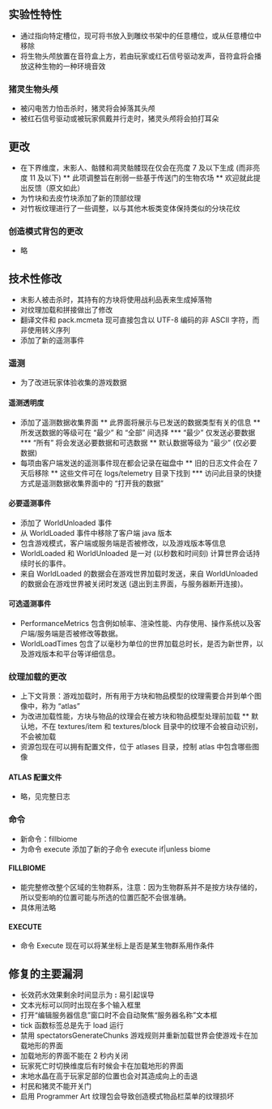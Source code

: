## 实验性特性
* 通过指向特定槽位，现可将书放入到雕纹书架中的任意槽位，或从任意槽位中移除
* 将生物头颅放置在音符盒上方，若由玩家或红石信号驱动发声，音符盒将会播放这种生物的一种环境音效
### 猪灵生物头颅
* 被闪电苦力怕击杀时，猪灵将会掉落其头颅
* 被红石信号驱动或被玩家佩戴并行走时，猪灵头颅将会拍打耳朵
## 更改
* 在下界维度，末影人、骷髅和凋灵骷髅现在仅会在亮度 7 及以下生成 (而非亮度 11 及以下)
** 此项调整旨在削弱一些基于传送门的生物农场
** 欢迎就此提出反馈（原文如此）
* 为竹块和去皮竹块添加了新的顶部纹理
* 对竹板纹理进行了一些调整，以与其他木板类变体保持类似的分块花纹
### 创造模式背包的更改
* 略
## 技术性修改
* 末影人被击杀时，其持有的方块将使用战利品表来生成掉落物
* 对纹理加载和拼接做出了修改
* 翻译文件和 pack.mcmeta 现可直接包含以 UTF-8 编码的非 ASCII 字符，而非使用转义序列
* 添加了新的遥测事件
### 遥测
* 为了改进玩家体验收集的游戏数据
#### 遥测透明度
* 添加了遥测数据收集界面
** 此界面将展示与已发送的数据类型有关的信息
** 所发送数据的等级可在 “最少” 和 “全部” 间选择
*** “最少” 仅发送必要数据
*** “所有” 将会发送必要数据和可选数据
** 默认数据等级为 “最少” (仅必要数据)
* 每项由客户端发送的遥测事件现在都会记录在磁盘中
** 旧的日志文件会在 7 天后移除
** 这些文件可在 logs/telemetry 目录下找到
*** 访问此目录的快捷方式是遥测数据收集界面中的 “打开我的数据”
#### 必要遥测事件
* 添加了 WorldUnloaded 事件
* 从 WorldLoaded 事件中移除了客户端 java 版本
* 包含游戏模式，客户端或服务端是否被修改，以及游戏版本等信息
* WorldLoaded 和 WorldUnloaded 是一对 (以秒数和时间刻) 计算世界会话持续时长的事件。
* 来自 WorldLoaded 的数据会在游戏世界加载时发送，来自 WorldUnloaded 的数据会在游戏世界被关闭时发送 (退出到主界面，与服务器断开连接)。
#### 可选遥测事件
* PerformanceMetrics 包含例如帧率、渲染性能、内存使用、操作系统以及客户端/服务端是否被修改等数据。
* WorldLoadTimes 包含了以毫秒为单位的世界加载总时长，是否为新世界，以及游戏版本和平台等详细信息。
### 纹理加载的更改
* 上下文背景：游戏加载时，所有用于方块和物品模型的纹理需要合并到单个图像中，称为 “atlas”
* 为改进加载性能，方块与物品的纹理会在被方块和物品模型处理前加载
** 默认地，不在 textures/item 和 textures/block 目录中的纹理不会被自动识别，不会被加载
* 资源包现在可以拥有配置文件，位于 atlases 目录，控制 atlas 中包含哪些图像
#### ATLAS 配置文件
* 略，见完整日志
### 命令
* 新命令：fillbiome
* 为命令 execute 添加了新的子命令 execute if|unless biome
#### FILLBIOME
* 能完整修改整个区域的生物群系，注意：因为生物群系并不是按方块存储的，所以受影响的位置可能与所选的位置匹配不会很准确。
* 具体用法略
#### EXECUTE
* 命令 Execute 现在可以将某坐标上是否是某生物群系用作条件
## 修复的主要漏洞
* 长效药水效果剩余时间显示为 **:** 易引起误导
* 文本光标可以同时出现在多个输入框里
* 打开“编辑服务器信息”窗口时不会自动聚焦“服务器名称”文本框
* tick 函数标签总是先于 load 运行
* 禁用 spectatorsGenerateChunks 游戏规则并重新加载世界会使游戏卡在加载地形的界面
* 加载地形的界面不能在 2 秒内关闭
* 玩家死亡时切换维度后有时候会卡在加载地形的界面
* 末地水晶在高于玩家足部的位置也会对其造成向上的击退
* 村民和猪灵不能开关门
* 启用 Programmer Art 纹理包会导致创造模式物品栏菜单的纹理损坏
